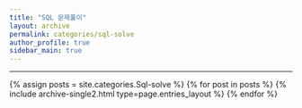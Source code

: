 ```yaml
---
title: "SQL 문제풀이"
layout: archive
permalink: categories/sql-solve
author_profile: true
sidebar_main: true
---
```


<!-- 공백이 포함되어 있는 카테고리 이름의 경우 site.categories['a b c'] 이런식으로! -->

***

{% assign posts = site.categories.Sql-solve %}
{% for post in posts %} {% include archive-single2.html type=page.entries_layout %} {% endfor %}